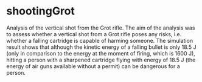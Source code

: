 # shootingGrot
Analysis of the vertical shot from the Grot rifle.
The aim of the analysis was to assess whether a vertical shot from a Grot rifle poses any risks, i.e. whether a falling cartridge is capable of harming someone. The simulation result shows that although the kinetic energy of a falling bullet is only 18.5 J (only in comparison to the energy at the moment of firing, which is 1600 J), hitting a person with a sharpened cartridge flying with energy of 18.5 J (the energy of air guns available without a permit) can be dangerous for a person.
